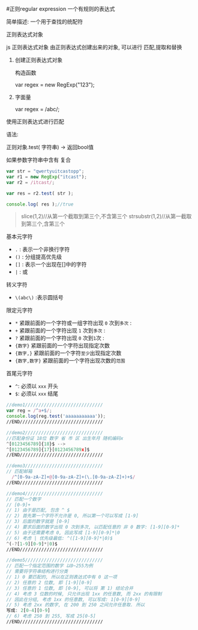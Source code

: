 #正则regular expression 一个有规则的表达式

简单描述: 一个用于查找的统配符

正则表达式对象

js 正则表达式对象 由正则表达式创建出来的对象, 可以进行 匹配,提取和替换

1. 创建正则表达式对象

   构造函数 

   var regex = new RegExp("123");

2. 字面量
   
   var regex = /abc/;
   
使用正则表达式进行匹配

语法: 

   正则对象.test( 字符串) -> 返回bool值

如果参数字符串中含有 复合 

```javascript
var str = "qwertyuitcastopp";
var r1 = new RegExp("itcast");
var r2 = /itcast/;

var res = r2.test( str );

console.log( res );//true 
```
> slice(1,2)//从第一个截取到第三个,不含第三个
strsubstr(1,2)//从第一截取到第三个,含第三个

基本元字符

-  `.`  : 表示一个非换行字符
- `()` : 分组提高优先级
- `[]` : 表示一个出现在[]中的字符
- `|`  : 或

转义字符

- `\(abc\)` :表示圆括号

限定元字符

- `*` 紧跟前面的一个字符或一组字符出现 `0` 次到`多次` : 
- `+` 紧跟前面的一个字符出现 `1` 次到`多次` : 
- `?` 紧跟前面的一个字符出现 `0` 次到`1`次  :
- `{数字}` 紧跟前面的一个字符出现指定次数
- `{数字,}` 紧跟前面的一个字符`至少`出现指定次数
- `{数字,数字}` 紧跟前面的一个字符出现次数的`范围`

首尾元字符

- `^`: 必须以 `xxx` 开头
- `$`: 必须以 `xxx` 结尾

```javascript
//demo1/////////////////////////////
var reg = /^a+$/;
console.log(reg.test('aaaaaaaaaaa'));
//END///////////////////////////////

//demo2/////////////////////////////
//匹配身份证 18位 数字 省 市 区 出生年月 随机编码x
^[0123456789]{18}$ -->
^[0123456789]{17}[0123456789x]$
//END///////////////////////////////

//demo3/////////////////////////////
// 匹配邮箱 
  /^[0-9a-zA-Z]+@[0-9a-zA-Z]+(\.[0-9a-zA-Z]+)+$/
//END///////////////////////////////

//demo4/////////////////////////////
// 匹配一个数字
// [0-9]+
// 1) 由于是匹配, 包含 ^ $
// 2) 首先第一个字符不允许是 0, 所以第一个可以写成 [1-9]
// 3) 后面的数字就是 [0-9]
// 4) 要求后面的数字出现 0 次到多次, 以匹配任意的 非 0 数字: [1-9][0-9]*
// 5) 由于还需要考虑 0, 因此写成 [1-9][0-9]*|0
// 6) 考虑 | 优先级最低: ^([1-9][0-9]*|0)$
^(-?[1-9][0-9]*|0)$
//END/////////////////////////////// 

//demo5/////////////////////////////
// 匹配一个指定范围的数字 以0~255为例
// 需要将字符串结构进行分类
// 1) 0 要匹配的, 所以在正则表达式中有 0 这一项
// 2) 任意的 2 位数, 即 [1-9][0-9]
// 3) 任意的 1 位数, 即 [0-9], 可以将 第 1) 结论合并
// 4) 考虑 3 位数的时候, 只允许出现 1xx 的任意数, 而 2xx 的有限制
// 因此在分组, 考虑 1xx 的任意数, 可以写成: 1[0-9][0-9]
// 5) 考虑 2xx 的数字, 在 200 到 250 之间允许任意取. 所以写成: 2[0-4][0-9]
// 6) 考虑 250 到 255, 写成 25[0-5]
//END/////////////////////////////// 
```


